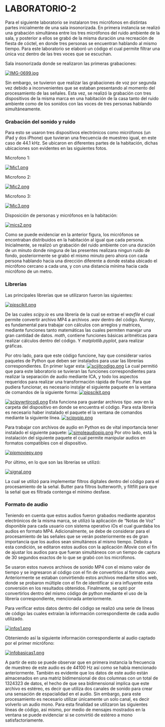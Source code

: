 # LABORATORIO-2

Para el siguiente laboratorio se instalaron tres micrófonos en distintas partes inicialmente de una sala insonorizada. En primera instancia se realizó una grabación simultánea entre los tres micrófonos del ruido ambiente de la sala, y posterior a ellos se grabó de la misma duración una recreación de fiesta de cóctel, en donde tres personas se encuentran hablando al mismo tiempo. Para este laboratorio se elaboró un código el cual permite filtrar una única voz dentro de las tres voces que se escuchan.

Sala insonorizada donde se realizaron las primeras grabaciones:

[![IMG-0699.jpg](https://i.postimg.cc/k43TM0vx/IMG-0699.jpg)](https://postimg.cc/gwsVNB5J)

Sin embargo, se tuvieron que realizar las grabaciones de voz por segunda vez debido a inconvenientes que se estaban presentando al momento del procesamiento de las señales. Esta vez, se realizó la grabación con tres dispositivos de la misma marca en una habitación de la casa tanto del ruido ambiente como de los sonidos con las voces de tres personas hablando simultáneamente.

### Grabación del sonido y ruido

Para esto se usaron tres dispositivos electrónicos como micrófonos (un iPad y dos iPhone) que tuvieran una frecuencia de muestreo igual, en este caso de 44.1 kHz. Se ubicaron en diferentes partes de la habitación, dichas ubicaciones son evidentes en las siguientes fotos.

Microfono 1:

[![Mic1.png](https://i.postimg.cc/L8dLfHDh/Mic1.png)](https://postimg.cc/rKJD22vL)

Microfono 2:

[![Mic2.png](https://i.postimg.cc/9FHGSdRJ/Mic2.png)](https://postimg.cc/JtKDHBQk)

Microfono 3:

[![Mic3.png](https://i.postimg.cc/kG3t0C4B/Mic3.png)](https://postimg.cc/KkfzTdt2)

Disposición de personas y micrófonos en la habitación:

[![mics2.png](https://i.postimg.cc/zvhsFm68/mics2.png)](https://postimg.cc/XBV1nPnz)

Como se puede evidenciar en la anterior figura, los micrófonos se encontraban distribuidos en la habitación al igual que cada persona.
Inicialmente, se realizó un grabación del ruido ambiente con una duración de un minuto donde ninguna de las presentes realizara ningun ruido de fondo, posteriormente se grabó el mismo minuto pero ahora con cada persona hablando hacia una dirección diferente a donde estaba ubicado el micrófono cercano a cada una, y con una distancia mínima hacia cada micrófono de un metro.

### Librerías
Las principales librerías que se utilizaron fueron las siguientes:

[![pipscikit.png](https://i.postimg.cc/XYsvtFHm/pipscikit.png)](https://postimg.cc/pmnxF9tJ)

De las cuales *scipy.io* es una librería de la cual se extrae el *wavfile* el cual permite convertir archivo MP4 a archivos *.wav* dentro del código. *Numpy*, es fundamental para trabajar con cálculos con arreglos y matrices, mediante funciones tanto matemáticas las cuales permiten manejar una gran cantidad de datos. *math*, contiene funciones básicas aritméticas para realizar cálculos dentro del código. Y  *matplotlib.pyplot*, para realizar gráficas.

Por otro lado, para que este código funcione, hay que considerar varios paquetes de Python que deben ser instalados para usar las librerías correspondientes.
En primer lugar esta:
[![scijitcodigo.png](https://i.postimg.cc/rpbwwTL9/scijitcodigo.png)](https://postimg.cc/PLWjSBJL)
La cual permitió que para este laboratorio se tuvieran las funciones correspondientes para realizar la separación de audio mediante ICA, y todo los aspectos requeridos para realizar una transformación rápida de Fourier. Para que pudiera funcionar, es necesario instalar el siguiente paquete en la ventana de comandos de la siguiente forma:
[![pipscikit.png](https://i.postimg.cc/XYsvtFHm/pipscikit.png)](https://postimg.cc/pmnxF9tJ)

[![scipywrtircodi.png](https://i.postimg.cc/25j0Spx3/scipywrtircodi.png)](https://postimg.cc/bZMxmBWj)
Esta funciona para guardar archivos tipo *.wav* en la carpeta del dispositivo en donde se encuentra el código. Para esta librería es necesario haber instalado el paquete el la ventana de comandos mediante la siguiente línea.
[![scipypip.png](https://i.postimg.cc/RFsQFNZD/scipypip.png)](https://postimg.cc/zbhR2DWC)

Para trabajar con archivos de audio en Python es de vital importancia tener instalado el siguiente paquete:
[![simpleaudiopip.png](https://i.postimg.cc/W3WCvpL2/simpleaudiopip.png)](https://postimg.cc/Q970g3dP)
Por otro lado, está la instalación del siguiente paquete el cual permite manipular audios en formatos compatibles con el dispositivo.

[![pipmoviepy.png](https://i.postimg.cc/25vnY2s3/pipmoviepy.png)](https://postimg.cc/p9WmYYXt)

Por último, en lo que son las librerías se utilizó:

[![signal.png](https://i.postimg.cc/Df5L7WMQ/signal.png)](https://postimg.cc/pyhpZdxy)

La cual se utilizó para implementar filtros digitales dentro del código para el procesamiento de la señal. Butter para filtros butterworth, y filtfilt para que la señal que es filtrada contenga el mínimo desfase. 


### Formato de audio

Teniendo en cuenta que estos audios fueron grabados mediante aparatos electrónicos de la misma marca, se utilizó la aplicación de “Notas de Voz” disponible para cada usuario con sistema operativo iOs el cual guardaba los audios en formato MP4. Adicionalmente, se debe de considerar para el procesamiento de las señales que se verán posteriormente es de gran importancia que los audios sean simultáneos al mismo tiempo. Debido a esta condición, se editaron estos audios con la aplicación iMovie con el fin de ajustar los audios para que fueran simultáneos con un tiempo de captura de 30 segundos exactos de lo que se grabó con los micrófonos.

Se usaron estos nuevos archivos de sonido MP4 con el mismo valor de tiempo y se ingresaron al código con el fin de convertirlos al formato *.wav*. Anteriormente se estaban convirtiendo estos archivos mediante sitios web, donde se probaron múltiple con el fin de identificar si era influyente esta conversión en los resultados obtenidos. Finalmente, se optó por convertirlos dentro del mismo código de python mediante el uso de la librería  correspondiente, mencionada anteriormente.

Para verificar estos datos dentro del código se realizó una serie de líneas de código las cuales extraían la información correspondiente de cada audio utilizado. 

[![infos1.png](https://i.postimg.cc/GpBgNqWH/infos1.png)](https://postimg.cc/DWTc4dyT) 

Obteniendo así la siguiente información correspondiente al audio captado por el primer micrófono:

[![infobasicas1.png](https://i.postimg.cc/KjVbMJgL/infobasicas1.png)](https://postimg.cc/bSQ4X0gN)

A partir de esto se puede observar que en primera instancia la frecuencia de muestreo de este audio es de 44100 Hz así como se había mencionado anteriormente. También es evidente que los datos de este audio están almacenados en una matriz bidimensional de dos columnas con un total de 1324323 de datos, el hecho de que sea bidimensional implica que este archivo es estéreo, es decir que utiliza dos canales de sonido para crear una sensación de espacialidad en el audio. Sin embargo, para este procesamiento es necesario utilizar únicamente un solo canal, es decir volverlo un audio mono. Para esta finalidad se utilizaron las siguientes líneas de código, así mismo, por medio de mensajes mostrados en la ventana se puede evidenciar si se convirtió de estéreo a mono satisfactoriamente.

